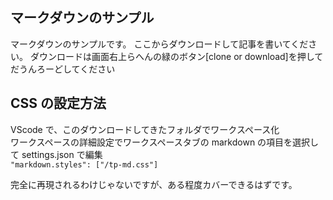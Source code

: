 ## マークダウンのサンプル

マークダウンのサンプルです。
ここからダウンロードして記事を書いてください。
ダウンロードは画面右上らへんの緑のボタン[clone or download]を押してだうんろーどしてください

## CSS の設定方法

VScode で、このダウンロードしてきたフォルダでワークスペース化  
ワークスペースの詳細設定でワークスペースタブの markdown の項目を選択して settings.json で編集  
`"markdown.styles": ["/tp-md.css"]`

完全に再現されるわけじゃないですが、ある程度カバーできるはずです。
